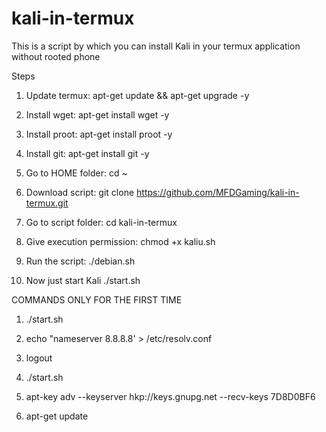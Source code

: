 # kali-in-termux
This is a script by which you can install Kali in your termux application without rooted phone

Steps

1. Update termux: apt-get update && apt-get upgrade -y

2. Install wget: apt-get install wget -y

3. Install proot: apt-get install proot -y

4. Install git: apt-get install git -y

5. Go to HOME folder: cd ~

6. Download script: git clone https://github.com/MFDGaming/kali-in-termux.git

7. Go to script folder: cd kali-in-termux

8. Give execution permission: chmod +x kaliu.sh

9. Run the script: ./debian.sh

10. Now just start Kali ./start.sh

COMMANDS ONLY FOR THE FIRST TIME

1. ./start.sh

2. echo "nameserver 8.8.8.8' > /etc/resolv.conf

3. logout

4. ./start.sh

5. apt-key adv --keyserver hkp://keys.gnupg.net --recv-keys 7D8D0BF6

6. apt-get update
